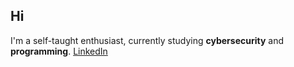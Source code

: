 ## Hi 
I'm a self-taught enthusiast, currently studying **cybersecurity** and **programming**.
[LinkedIn](https://www.linkedin.com/in/norbertgorowicz/)
